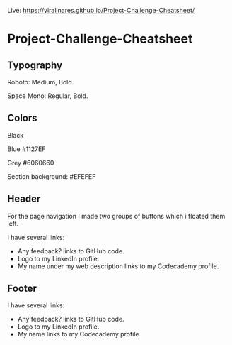 Live: https://yiralinares.github.io/Project-Challenge-Cheatsheet/

# Project-Challenge-Cheatsheet
## Typography

Roboto: Medium, Bold.

Space Mono: Regular, Bold.

## Colors

Black

Blue #1127EF

Grey #6060660

Section background: #EFEFEF

## Header

For the page navigation I made two groups of buttons which i floated them left. 

I have several links:

- Any feedback? links to GitHub code.
- Logo to my LinkedIn profile.
- My name under my web description links to my Codecademy profile.

## Footer

I have several links:

- Any feedback? links to GitHub code.
- Logo to my LinkedIn profile.
- My name links to my Codecademy profile.
